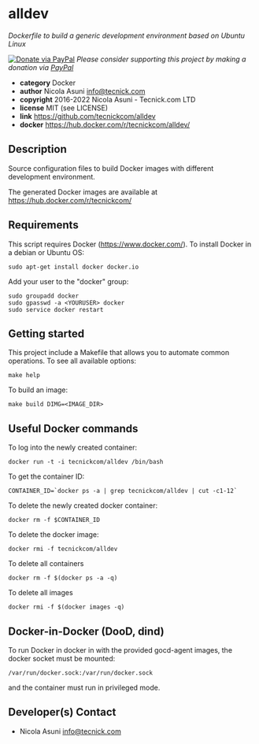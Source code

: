 # alldev

*Dockerfile to build a generic development environment based on Ubuntu Linux*

[![Donate via PayPal](https://img.shields.io/badge/donate-paypal-87ceeb.svg)](https://www.paypal.com/cgi-bin/webscr?cmd=_donations&currency_code=GBP&business=paypal@tecnick.com&item_name=donation%20for%20alldev%20project)
*Please consider supporting this project by making a donation via [PayPal](https://www.paypal.com/cgi-bin/webscr?cmd=_donations&currency_code=GBP&business=paypal@tecnick.com&item_name=donation%20for%20alldev%20project)*

* **category**    Docker
* **author**      Nicola Asuni <info@tecnick.com>
* **copyright**   2016-2022 Nicola Asuni - Tecnick.com LTD
* **license**     MIT (see LICENSE)
* **link**        https://github.com/tecnickcom/alldev
* **docker**      https://hub.docker.com/r/tecnickcom/alldev/

## Description

Source configuration files to build Docker images with different development environment.

The generated Docker images are available at https://hub.docker.com/r/tecnickcom/


## Requirements

This script requires Docker (https://www.docker.com/).
To install Docker in a debian or Ubuntu OS:
```
sudo apt-get install docker docker.io
```
Add your user to the "docker" group:
```
sudo groupadd docker
sudo gpasswd -a <YOURUSER> docker
sudo service docker restart
```



## Getting started

This project include a Makefile that allows you to automate common operations.
To see all available options:
```
make help
```
To build an image:
```
make build DIMG=<IMAGE_DIR>
```


## Useful Docker commands

To log into the newly created container:
```
docker run -t -i tecnickcom/alldev /bin/bash
```

To get the container ID:
```
CONTAINER_ID=`docker ps -a | grep tecnickcom/alldev | cut -c1-12`
```

To delete the newly created docker container:
```
docker rm -f $CONTAINER_ID
```

To delete the docker image:
```
docker rmi -f tecnickcom/alldev
```

To delete all containers
```
docker rm -f $(docker ps -a -q)
```

To delete all images
```
docker rmi -f $(docker images -q)
```


## Docker-in-Docker (DooD, dind)

To run Docker in docker in with the provided gocd-agent images,
the docker socket must be mounted:
```
/var/run/docker.sock:/var/run/docker.sock
```
and the container must run in privileged mode.


## Developer(s) Contact

* Nicola Asuni <info@tecnick.com>
